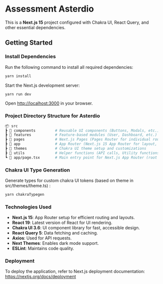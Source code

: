 # Assessment Asterdio

This is a **Next.js 15** project configured with Chakra UI, React Query, and other essential dependencies.

## Getting Started

### Install Dependencies

Run the following command to install all required dependencies:

```bash
yarn install
```

Start the Next.js development server:

```bash
yarn run dev
```

Open <http://localhost:3000> in your browser.

### Project Directory Structure for Asterdio

```sh
📦 src
┣ 📂 components         # Reusable UI components (Buttons, Modals, etc.)
┣ 📂 features           # Feature-based modules (User, Dashboard, etc.)
┣ 📂 pages              # Next.js Pages (Pages Router for individual routes)
┣ 📂 app                # App Router (Next.js 15 App Router for layout, routing, etc.)
┣ 📂 themes             # Chakra UI theme setup and customizations
┣ 📂 utils              # Helper functions (API calls, Utility functions, etc.)
┗ 📜 app/page.tsx       # Main entry point for Next.js App Router (root page)
```

### Chakra UI Type Generation

Generate types for custom chakra UI tokens (based on theme in src/themes/theme.ts)
:

```bash
yarn chakraTypegen
```

### Technologies Used

- **Next.js 15**: App Router setup for efficient routing and layouts.
- **React 19**: Latest version of React for UI rendering.
- **Chakra UI 3.6**: UI component library for fast, accessible design.
- **React Query 5**: Data fetching and caching.
- **Axios**: Used for API requests.
- **Next Themes**: Enables dark mode support.
- **ESLint**: Maintains code quality.

### Deployment

To deploy the application, refer to Next.js deployment documentation:
https://nextjs.org/docs/deployment
